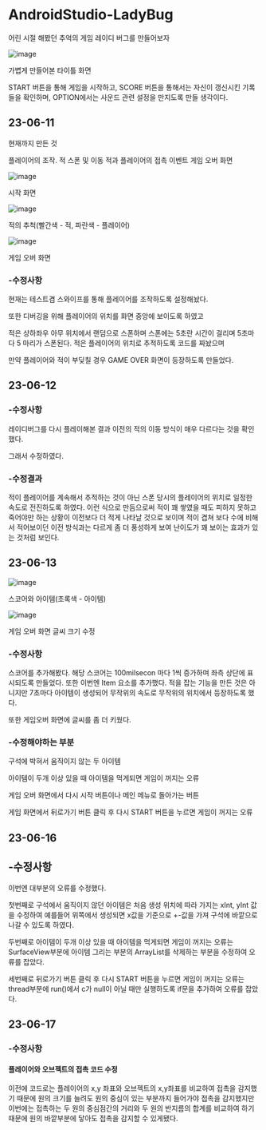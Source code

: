 # AndroidStudio-LadyBug
어린 시절 해봤던 추억의 게임 레이디 버그를 만들어보자

![image](https://github.com/bernadette1008/AndroidStudio-LadyBugGame/assets/103907857/8b5a30f3-0a49-4e5d-97d4-7e8ad986dbe9)

가볍게 만들어본 타이틀 화면

START 버튼을 통해 게임을 시작하고, SCORE 버튼을 통해서는 자신이 갱신시킨 기록들을 확인하며, OPTION에서는 사운드 관련 설정을 만지도록 만들 생각이다.

## 23-06-11
현재까지 만든 것

플레이어의 조작.
적 스폰 및 이동
적과 플레이어의 접촉 이벤트
게임 오버 화면

![image](https://github.com/bernadette1008/AndroidStudio-LadyBugGame/assets/103907857/43b29024-bf99-4f3b-af33-09d5132bdb44)

시작 화면

![image](https://github.com/bernadette1008/AndroidStudio-LadyBugGame/assets/103907857/0149fa90-b129-4898-b379-9e4af2b2dda4)

적의 추척(빨간색 - 적, 파란색 - 플레이어)

![image](https://github.com/bernadette1008/AndroidStudio-LadyBugGame/assets/103907857/7e649d49-6b24-4923-b710-f5d9017f8463)

게임 오버 화면

### -수정사항

현재는 테스트겸 스와이프를 통해 플레이어를 조작하도록 설정해놨다.

또한 디버깅을 위해 플레이어의 위치를 화면 중앙에 보이도록 하였고

적은 상하좌우 아무 위치에서 랜덤으로 스폰하며
스폰에는 5초란 시간이 걸리며 5초마다 5 마리가 스폰된다.
적은 플레이어의 위치로 추적하도록 코드를 짜놨으며

만약 플레이어와 적이 부딪칠 경우 GAME OVER 화면이 등장하도록 만들었다.

## 23-06-12
### -수정사항

레이디버그를 다시 플레이해본 결과 이전의 적의 이동 방식이 매우 다르다는 것을 확인했다.

그래서 수정하였다.

### -수정결과

적이 플레이어를 계속해서 추적하는 것이 아닌 스폰 당시의 플레이어의 위치로 일정한 속도로 전진하도록 하였다.
이런 식으로 만듬으로써 적이 꽤 쌓였을 때도 피하지 못하고 죽어야만 하는 상황이 이전보다 더 적게 나타날 것으로 보이며
적이 겹쳐 보다 수에 비해서 적어보이던 이전 방식과는 다르게 좀 더 풍성하게 보여 난이도가 꽤 보이는 효과가 있는 것처럼 보인다.

## 23-06-13

![image](https://github.com/bernadette1008/AndroidStudio-LadyBugGame/assets/103907857/c0acd233-dd29-4bcd-be7f-aebb4bbe9677)

스코어와 아이템(초록색 - 아이템)

![image](https://github.com/bernadette1008/AndroidStudio-LadyBugGame/assets/103907857/aeb6c8cd-c747-453b-8fbf-c7c5f7374fbb)

게임 오버 화면 글씨 크기 수정

### -수정사항

스코어를 추가해봤다. 해당 스코어는 100milsecon 마다 1씩 증가하며 좌측 상단에 표시되도록 만들었다.
또한 이번엔 Item 요소를 추가했다. 적을 잡는 기능을 만든 것은 아니지만 7초마다 아이템이 생성되어 무작위의 속도로 무작위의 위치에서 등장하도록 했다.

또한 게임오버 화면에 글씨를 좀 더 키웠다.

### -수정해야하는 부분

구석에 박혀서 움직이지 않는 두 아이템

아이템이 두개 이상 있을 때 아이템을 먹게되면 게임이 꺼지는 오류

게임 오버 화면에서 다시 시작 버튼이나 메인 메뉴로 돌아가는 버튼

게임 화면에서 뒤로가기 버튼 클릭 후 다시 START 버튼을 누르면 게임이 꺼지는 오류

## 23-06-16

## -수정사항

이번엔 대부분의 오류를 수정했다.

첫번째로 구석에서 움직이지 않던 아이템은 처음 생성 위치에 따라 가지는 xInt, yInt 값을 수정하여 예를들어 위쪽에서 생성되면 x값을 기준으로 +-값을 가져 구석에 바깥으로 나갈 수 있도록 하였다.

두번째로 아이템이 두개 이상 있을 때 아이템을 먹게되면 게임이 꺼지는 오류는 SurfaceView부분에 아이템 그리는 부분의 ArrayList를 삭제하는 부분을 수정하여 오류를 잡았다.

세번째로 뒤로가기 버튼 클릭 후 다시 START 버튼을 누르면 게임이 꺼지는 오류는 thread부분에 run()에서 c가 null이 아닐 때만 실행하도록 if문을 추가하여 오류를 잡았다.

## 23-06-17

### -수정사항

#### 플레이어와 오브젝트의 접촉 코드 수정
이전에 코드로는 플레이어의 x,y 좌표와 오브젝트의 x,y좌표를 비교하여 접촉을 감지했기 때문에 원의 크기를 늘려도 원의 중심이 있는 부분까지 들어가야 접촉을 감지했지만 이번에는 접촉하는 두 원의 중심점간의 거리와 두 원의 반지름의 합계를 비교하여 하기 때문에 원의 바깥부분에 닿아도 접촉을 감지할 수 있게됐다.
